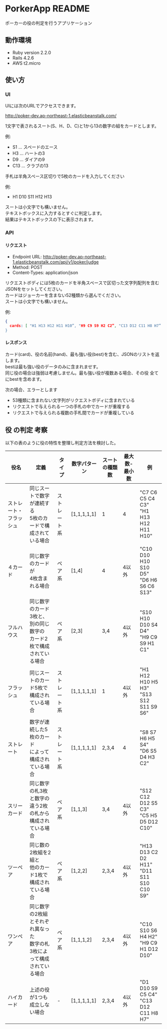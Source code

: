 # PorkerApp README

ポーカーの役の判定を行うアプリケーション

## 動作環境
* Ruby version 2.2.0
* Rails 4.2.6
* AWS t2.micro

## 使い方
### UI
UIには次のURLでアクセスできます。

 http://poker-dev.ap-northeast-1.elasticbeanstalk.com/

1文字で表されるスート(S、H、D、C)と1から13の数字の組をカードとします。

例:
- S1 ... スペードのエース
- H3 ... ハートの3
- D9 ... ダイアの9
- C13 ... クラブの13

手札は半角スペース区切りで5枚のカードを入力してください

例:
- H1 D10 S11 H12 H13

スートは小文字でも構いません。<br>
テキストボックスに入力するとすぐに判定します。<br>
結果はテキストボックスの下に表示されます。

### API

#### リクエスト

- Endpoint URL: http://poker-dev.ap-northeast-1.elasticbeanstalk.com/api/v1/poker/judge
- Method: POST
- Content-Types: application/json

リクエストボディには5枚のカードを半角スペースで区切った文字列配列を含むJSONをセットしてください。<br>
カードはジョーカーを含まない52種類から選んでください。<Br>
スートは小文字でも構いません。

例:
```json
{
  cards: [ "H1 H13 H12 H11 H10”, "H9 C9 S9 H2 C2”, "C13 D12 C11 H8 H7” ]
}
```

#### レスポンス
カード(card)、役の名前(hand)、最も強い役(best)を含む、JSONのリストを返します。<br>
bestは最も強い役のデータのみに含まれませす。<br>
同じ役の場合は強弱は考慮しません。最も強い役が複数ある場合、その役 全てにbestを含めます。<br>

次の場合、エラーとします
- 53種類に含まれない文字列がリクエストボディに含まれている
- リクエストで与えられる一つの手札の中でカードが重複する
- リクエストで与えられる複数の手札間でカードが重複している

## 役 の判定 考察

以下の表のように役の特性を整理し判定方法を検討した。

|役名|定義|タイプ|数字パターン|スートの種類数|最大数-最小数|例|
|---|---|---|---|---|---|---|
|ストレート・フラッシュ|同じスートで数字が連続する<br>5枚のカードで構成されている場合|ストレート系|[1,1,1,1,1]|1|4|"C7 C6 C5 C4 C3"<br>"H1 H13 H12 H11 H10"|
|４カード|同じ数字のカードが<br>4枚含まれる場合|ペア系|[1,4]|4|4以外|"C10 D10 H10 S10 D5"<br>"D6 H6 S6 C6 S13"|
|フルハウス|同じ数字のカード3枚と、別の同じ数字の<br>カード2枚で構成されている場合|ペア系|[2,3]|3,4|4以外|"S10 H10 D10 S4 D4"<br>"H9 C9 S9 H1 C1"|
|フラッシュ|同じスートのカード5枚で<br>構成されている場合|ストレート系|[1,1,1,1,1]|1|4以外|"H1 H12 H10 H5 H3"<br>"S13 S12 S11 S9 S6"|
|ストレート|数字が連続した5枚のカード<br>によって構成されている場合|ストレート系|[1,1,1,1,1]|2,3,4|4|"S8 S7 H6 H5 S4"<br>"D6 S5 D4 H3 C2"|
|スリーカード|同じ数字の札3枚と数字の<br>違う2枚の札から構成されている場合|ペア系|[1,1,3]|3,4|4以外|"S12 C12 D12 S5 C3"<br>"C5 H5 D5 D12 C10"|
|ツーペア|同じ数の2枚組を2組と<br>他のカード1枚で構成されている場合|ペア系|[1,2,2]|2,3,4|4以外|"H13 D13 C2 D2 H11"<br>"D11 S11 S10 C10 S9"|
|ワンペア|同じ数字の2枚組とそれぞれ異なった<br>数字の札3枚によって構成されている場合|ペア系|[1,1,1,2]|2,3,4|4以外|"C10 S10 S6 H4 H2"<br>"H9 C9 H1 D12 D10"|
|ハイカード|上述の役が1つも<br>成立しない場合|-|[1,1,1,1,1]|2,3,4|4以外|"D1 D10 S9 C5 C4"<br>"C13 D12 C11 H8 H7"|



